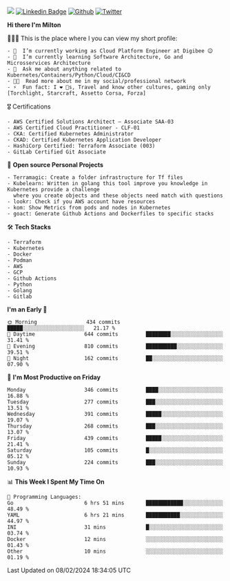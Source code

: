 ![](https://komarev.com/ghpvc/?username=miltlima&color=blueviolet) [![Linkedin Badge](https://img.shields.io/badge/-LinkedIn-blue?style=flat-square&logo=Linkedin&logoColor=white&link=https://www.linkedin.com/in/miltonlimaj/)](https://www.linkedin.com/in/miltonlimaj/) [![Github](https://img.shields.io/github/followers/miltlima?style=social)](https://github.com/miltlima?tab=followers) [![Twitter](https://img.shields.io/twitter/follow/milt_lima?style=social)](https://twitter.com/milt_lima)
 


     
**Hi there I'm Milton**

👨🏽‍💻 This is the place where I you can view my short profile:
```text
- 🔭  I’m currently working as Cloud Platform Engineer at Digibee 😉
- 🌱  I’m currently learning Software Architecture, Go and Microsservices Architecture
- 💬  Ask me about anything related to Kubernetes/Containers/Python/Cloud/CI&CD
- 👨‍💻  Read more about me in my social/professional network
- ⚡  Fun fact: I ❤️ 🐶s, Travel and know other cultures, gaming only [Torchlight, Starcraft, Assetto Corsa, Forza]
```
🎖 Certifications
```text
- AWS Certified Solutions Architect – Associate SAA-03
- AWS Certified Cloud Practitioner - CLF-01
- CKA: Certified Kubernetes Administrator
- CKAD: Certified Kubernetes Application Developer
- HashiCorp Certified: Terraform Associate (003)
- GitLab Certified Git Associate
```
📐 **Open source Personal Projects**

```text
- Terramagic: Create a folder infrastructure for Tf files
- Kubelearn: Written in golang this tool improve you knowledge in Kubernetes provide a challenge
  where you create objects and these objects need match with questions
- lookr: Check if you AWS account have resources
- kom: Show Metrics from pods and nodes in Kubernetes
- goact: Generate Github Actions and Dockerfiles to specific stacks
```
🛠 **Tech Stacks**

```text
- Terraform
- Kubernetes
- Docker
- Podman
- AWS
- GCP
- Github Actions
- Python
- Golang
- Gitlab
```         

<!--START_SECTION:waka-->
**I'm an Early 🐤** 

```text
🌞 Morning                434 commits         █████░░░░░░░░░░░░░░░░░░░░   21.17 % 
🌆 Daytime                644 commits         ████████░░░░░░░░░░░░░░░░░   31.41 % 
🌃 Evening                810 commits         ██████████░░░░░░░░░░░░░░░   39.51 % 
🌙 Night                  162 commits         ██░░░░░░░░░░░░░░░░░░░░░░░   07.90 % 
```
📅 **I'm Most Productive on Friday** 

```text
Monday                   346 commits         ████░░░░░░░░░░░░░░░░░░░░░   16.88 % 
Tuesday                  277 commits         ███░░░░░░░░░░░░░░░░░░░░░░   13.51 % 
Wednesday                391 commits         █████░░░░░░░░░░░░░░░░░░░░   19.07 % 
Thursday                 268 commits         ███░░░░░░░░░░░░░░░░░░░░░░   13.07 % 
Friday                   439 commits         █████░░░░░░░░░░░░░░░░░░░░   21.41 % 
Saturday                 105 commits         █░░░░░░░░░░░░░░░░░░░░░░░░   05.12 % 
Sunday                   224 commits         ███░░░░░░░░░░░░░░░░░░░░░░   10.93 % 
```


📊 **This Week I Spent My Time On** 

```text
💬 Programming Languages: 
Go                       6 hrs 51 mins       ████████████░░░░░░░░░░░░░   48.49 % 
YAML                     6 hrs 21 mins       ███████████░░░░░░░░░░░░░░   44.97 % 
INI                      31 mins             █░░░░░░░░░░░░░░░░░░░░░░░░   03.74 % 
Docker                   12 mins             ░░░░░░░░░░░░░░░░░░░░░░░░░   01.43 % 
Other                    10 mins             ░░░░░░░░░░░░░░░░░░░░░░░░░   01.19 % 
```


 Last Updated on 08/02/2024 18:34:05 UTC
<!--END_SECTION:waka-->
